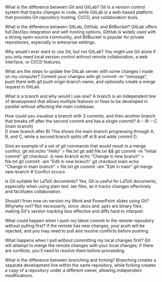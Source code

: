 What is the difference between Git and GitLab?
Git is a version control system that tracks changes in code, while GitLab is a web-based platform that provides Git repository hosting, CI/CD, and collaboration tools.

What is the difference between GitLab, GitHub, and BitBucket?
GitLab offers full DevOps integration and self-hosting options, GitHub is widely used with a strong open-source community, and BitBucket is popular for private repositories, especially in enterprise settings.

Why would I ever want to use Git, but not GitLab?
You might use Git alone if you only need local version control without remote collaboration, a web interface, or CI/CD features.

What are the steps to update the GitLab server with some changes I made on my computer?
Commit your changes with git commit -m "message", push them with git push origin branch-name, and optionally create a merge request in GitLab.

What is a branch and why would I use one?
A branch is an independent line of development that allows multiple features or fixes to be developed in parallel without affecting the main codebase.

How could you visualize a branch with 3 commits, and then another branch that breaks off after the second commit and has a single commit?
A---B---C  (main branch)
    \
     D  (new branch after B)
This shows the main branch progressing through A, B, and C, while a second branch splits off at B and adds commit D.

Give an example of a set of git commands that would result in a merge conflict.
git init
echo "Hello" > file.txt
git add file.txt && git commit -m "Initial commit"
git checkout -b new-branch
echo "Change in new branch" > file.txt
git commit -am "Edit in new branch"
git checkout main
echo "Change in main branch" > file.txt
git commit -am "Edit in main"
git merge new-branch  # Conflict occurs

Is Git suitable for LaTeX documents?
Yes, Git is useful for LaTeX documents, especially when using plain text .tex files, as it tracks changes effectively and facilitates collaboration.

Should I from now on version my Word and PowerPoint slides using Git? Why/why not?
Not necessarily, since .docx and .pptx are binary files, making Git's version tracking less effective and diffs hard to interpret.

What could happen when I push my latest commit to the remote repository without pulling first?
If the remote has new changes, your push will be rejected, and you may need to pull and resolve conflicts before pushing.

What happens when I pull without committing my local changes first?
Git will attempt to merge the remote changes with your local changes; if there are conflicts, you'll need to resolve them before proceeding.

What is the difference between branching and forking?
Branching creates a separate development line within the same repository, while forking creates a copy of a repository under a different owner, allowing independent modifications.